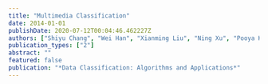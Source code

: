 ```yaml
---
title: "Multimedia Classification"
date: 2014-01-01
publishDate: 2020-07-12T00:04:46.462227Z
authors: ["Shiyu Chang", "Wei Han", "Xianming Liu", "Ning Xu", "Pooya Khorrami", "Thomas S. Huang"]
publication_types: ["2"]
abstract: ""
featured: false
publication: "*Data Classification: Algorithms and Applications*"
---
```


